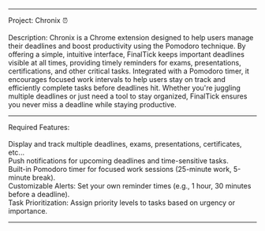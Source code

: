 -----------------------------------------------------------------------------------------------------

Project: Chronix ⏰ <br><br>
Description: 
	Chronix is a Chrome extension designed to help users manage their deadlines and boost 
	productivity using the Pomodoro technique. By offering a simple, intuitive interface, 
	FinalTick keeps important deadlines visible at all times, providing timely reminders 
	for exams, presentations, certifications, and other critical tasks. Integrated with a 
	Pomodoro timer, it encourages focused work intervals to help users stay on track and 
	efficiently complete tasks before deadlines hit. Whether you're juggling multiple 
	deadlines or just need a tool to stay organized, FinalTick ensures you never miss a 
	deadline while staying productive.

-----------------------------------------------------------------------------------------------------

Required Features: <br><br>
	Display and track multiple deadlines, exams, presentations, certificates, etc... <br>
	Push notifications for upcoming deadlines and time-sensitive tasks.<br>
	Built-in Pomodoro timer for focused work sessions (25-minute work, 5-minute break).<br>
	Customizable Alerts: Set your own reminder times (e.g., 1 hour, 30 minutes before a deadline).<br>
	Task Prioritization: Assign priority levels to tasks based on urgency or importance.<br>

-----------------------------------------------------------------------------------------------------
